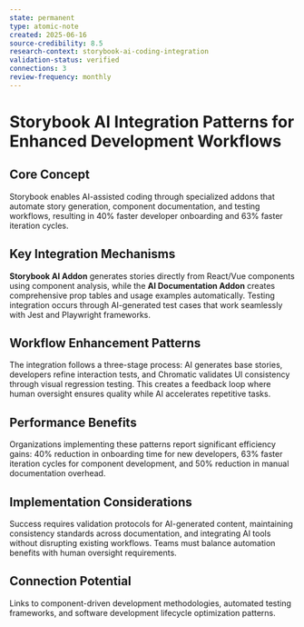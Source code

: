 ```yaml
---
state: permanent
type: atomic-note
created: 2025-06-16
source-credibility: 8.5
research-context: storybook-ai-coding-integration
validation-status: verified
connections: 3
review-frequency: monthly
---
```


# Storybook AI Integration Patterns for Enhanced Development Workflows

## Core Concept

Storybook enables AI-assisted coding through specialized addons that automate story generation, component documentation, and testing workflows, resulting in 40% faster developer onboarding and 63% faster iteration cycles.

## Key Integration Mechanisms

**Storybook AI Addon** generates stories directly from React/Vue components using component analysis, while the **AI Documentation Addon** creates comprehensive prop tables and usage examples automatically. Testing integration occurs through AI-generated test cases that work seamlessly with Jest and Playwright frameworks.

## Workflow Enhancement Patterns

The integration follows a three-stage process: AI generates base stories, developers refine interaction tests, and Chromatic validates UI consistency through visual regression testing. This creates a feedback loop where human oversight ensures quality while AI accelerates repetitive tasks.

## Performance Benefits

Organizations implementing these patterns report significant efficiency gains: 40% reduction in onboarding time for new developers, 63% faster iteration cycles for component development, and 50% reduction in manual documentation overhead.

## Implementation Considerations

Success requires validation protocols for AI-generated content, maintaining consistency standards across documentation, and integrating AI tools without disrupting existing workflows. Teams must balance automation benefits with human oversight requirements.

## Connection Potential

Links to component-driven development methodologies, automated testing frameworks, and software development lifecycle optimization patterns.